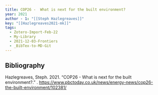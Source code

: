 ```yaml
---
title: COP26 -  What is next for the built environment?
year: 2021
author - 1: "[[Steph Hazlegreaves]]"
key: "[[Hazlegreaves2021-mk]]"
tags:
  - Zotero-Import-Feb-22
  - My-Library
  - 2021-12-03-Frontiers
  - _BibTex-to-MD-Git
---
```


## Bibliography
Hazlegreaves, Steph. 2021. “COP26 -  What is next for the built environment?.” . https://www.pbctoday.co.uk/news/energy-news/cop26-the-built-environment/102381/